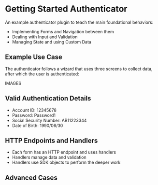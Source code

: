 # Getting Started Authenticator

An example authenticator plugin to teach the main foundational behaviors:

- Implementing Forms and Navigation between them
- Dealing with Input and Validation
- Managing State and using Custom Data

## Example Use Case

The authenticator follows a wizard that uses three screens to collect data, after which the user is authenticated:

IMAGES

## Valid Authentication Details

- Account ID: 12345678
- Password: Password1
- Social Security Number: AB11223344
- Date of Birth: 1990/06/30

## HTTP Endpoints and Handlers

- Each form has an HTTP endpoint and uses handlers
- Handlers manage data and validation
- Handlers use SDK objects to perform the deeper work

## Advanced Cases